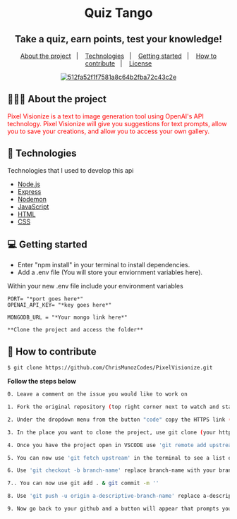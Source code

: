 <h1 align="center">
 Quiz Tango
</h1>

<h2 align="center">
 Take a quiz, earn points, test your knowledge! 
</h2>

<p align="center">
  <a href="#-about-the-project">About the project</a>&nbsp;&nbsp;&nbsp;|&nbsp;&nbsp;&nbsp;
  <a href="#-technologies">Technologies</a>&nbsp;&nbsp;&nbsp;|&nbsp;&nbsp;&nbsp;
  <a href="#-getting-started">Getting started</a>&nbsp;&nbsp;&nbsp;|&nbsp;&nbsp;&nbsp;
  <a href="#-how-to-contribute">How to contribute</a>&nbsp;&nbsp;&nbsp;|&nbsp;&nbsp;&nbsp;
  <a href="#-license">License</a>
</p>

<p align="center">
<a href="https://ibb.co/pvN0LhB"><img src="https://ibb.co/pvN0LhB" alt="512fa52f1f7581a8c64b2fba72c43c2e" border="0"></a>
</p>

## 👨🏻‍💻 About the project

<p align="left" style="color: red;">Pixel Visionize is a text to image generation tool using OpenAI's API technology. Pixel Visionize will give you suggestions for text prompts, allow you to save your creations, and allow you to access your own gallery.</p>

## 🚀 Technologies

Technologies that I used to develop this api

- [Node.js](https://nodejs.org/en/)
- [Express](https://expressjs.com/pt-br/)
- [Nodemon](https://nodemon.io/)
- [JavaScript](https://www.javascript.com/)
- [HTML](https://www.w3schools.com/html/)
- [CSS](https://www.w3schools.com/css/)

## 💻 Getting started
- Enter "npm install" in your terminal to install dependencies. 
- Add a .env file (You will store your enviornment variables here).

Within your new .env file include your environment variables
```
PORT= "*port goes here*"
OPENAI_API_KEY= "*key goes here*"

MONGODB_URL = "*Your mongo link here*"

**Clone the project and access the folder**
```

## 🤔 How to contribute

```bash
$ git clone https://github.com/ChrisMunozCodes/PixelVisionize.git
```

**Follow the steps below**

```bash
0. Leave a comment on the issue you would like to work on 

1. Fork the original repository (top right corner next to watch and star buttons)

2. Under the dropdown menu from the button "code" copy the HTTPS link (from your forked repository) 'https://github.com/(your username)/PixelVisionize.git'

3. In the place you want to clone the project, use git clone (your https link here)

4. Once you have the project open in VSCODE use 'git remote add upstream  https://github.com/ChrisMunozCodes/PixelVisionize.git' in the terminal, this will track the main repository 

5. You can now use 'git fetch upstream' in the terminal to see a list of the different branches.

6. Use 'git checkout -b branch-name' replace branch-name with your branch. This will create a new branch for you to work within

7.. You can now use git add . & git commit -m '' 

8. Use 'git push -u origin a-descriptive-branch-name' replace a-descriptive-branch-name with your branch name (this will push all your code)

9. Now go back to your github and a button will appear that prompts you to make a pull request
```
